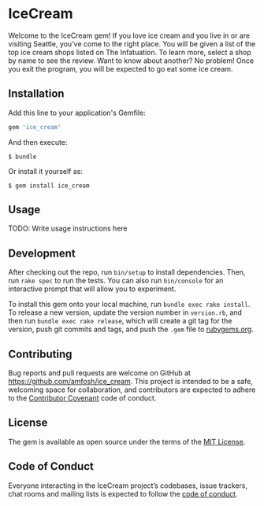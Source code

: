 # IceCream

Welcome to the IceCream gem! If you love ice cream and you live in or are visiting Seattle, you've come to the right place. You will be given a list of the top ice cream shops listed on The Infatuation. To learn more, select a shop by name to see the review. Want to know about another? No problem! Once you exit the program, you will be expected to go eat some ice cream. 

## Installation

Add this line to your application's Gemfile:

```ruby
gem 'ice_cream'
```

And then execute:

    $ bundle

Or install it yourself as:

    $ gem install ice_cream

## Usage

TODO: Write usage instructions here

## Development

After checking out the repo, run `bin/setup` to install dependencies. Then, run `rake spec` to run the tests. You can also run `bin/console` for an interactive prompt that will allow you to experiment.

To install this gem onto your local machine, run `bundle exec rake install`. To release a new version, update the version number in `version.rb`, and then run `bundle exec rake release`, which will create a git tag for the version, push git commits and tags, and push the `.gem` file to [rubygems.org](https://rubygems.org).

## Contributing

Bug reports and pull requests are welcome on GitHub at https://github.com/amfosh/ice_cream. This project is intended to be a safe, welcoming space for collaboration, and contributors are expected to adhere to the [Contributor Covenant](http://contributor-covenant.org) code of conduct.

## License

The gem is available as open source under the terms of the [MIT License](https://opensource.org/licenses/MIT).

## Code of Conduct

Everyone interacting in the IceCream project’s codebases, issue trackers, chat rooms and mailing lists is expected to follow the [code of conduct](https://github.com/[USERNAME]/ice_cream/blob/master/CODE_OF_CONDUCT.md).

